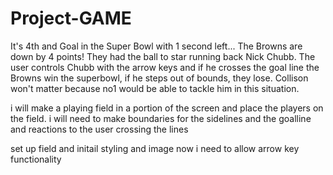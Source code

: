 # Project-GAME

It's 4th and Goal in the Super Bowl with 1 second left... The Browns are down by 4 points! They had the ball to star running back Nick Chubb. The user controls Chubb with the arrow keys and if he crosses the goal line the Browns win the superbowl, if he steps out of bounds, they lose. Collison won't matter because no1 would be able to tackle him in this situation.

i will make a playing field in a portion of the screen and place the players on the field. i will need to make boundaries for the sidelines and the goalline and reactions to the user crossing the lines

set up field and initail styling and image  now i need to allow arrow key functionality